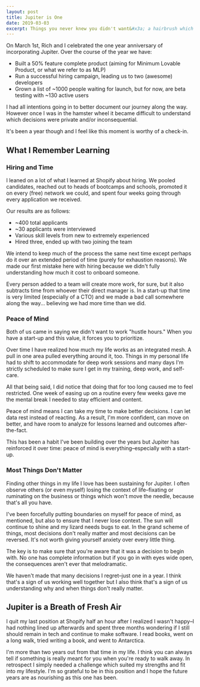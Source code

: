 ```yaml
---
layout: post
title: Jupiter is One
date: 2019-03-03
excerpt: Things you never knew you didn't want&#x3a; a hairbrush which tells you how dry your hair is, a smart mirror
---
```


On March 1st, Rich and I celebrated the one year anniversary of incorporating Jupiter. Over the course of the year we have:

- Built a 50% feature complete product (aiming for Minimum Lovable Product, or what we refer to as MLP)
- Run a successful hiring campaign, leading us to two (awesome) developers
- Grown a list of ~1000 people waiting for launch, but for now, are beta testing with ~130 active users

I had all intentions going in to better document our journey along the way. However once I was in the hamster wheel it became difficult to understand which decisions were private and/or inconsequential.

It's been a year though and I feel like this moment is worthy of a check-in.

## What I Remember Learning

### Hiring and Time

I leaned on a lot of what I learned at Shopify about hiring. We pooled candidates, reached out to heads of bootcamps and schools, promoted it on every (free) network we could, and spent four weeks going through every application we received.

Our results are as follows:
- ~400 total applicants
- ~30 applicants were interviewed
- Various skill levels from new to extremely experienced
- Hired three, ended up with two joining the team

We intend to keep much of the process the same next time except perhaps do it over an extended period of time (purely for exhaustion reasons). We made our first mistake here with hiring because we didn't fully understanding how much it cost to onboard someone.

Every person added to a team will create more work, for sure, but it also subtracts time from whoever their direct manager is. In a start-up that time is very limited (especially of a CTO) and we made a bad call somewhere along the way... believing we had more time than we did.

### Peace of Mind

Both of us came in saying we didn't want to work "hustle hours." When you have a start-up and this value, it forces you to prioritize.

Over time I have realized how much my life works as an integrated mesh. A pull in one area pulled everything around it, too. Things in my personal life had to shift to accommodate for deep work sessions and many days I'm strictly scheduled to make sure I get in my training, deep work, and self-care.

All that being said, I did notice that doing that for too long caused me to feel restricted. One week of easing up on a routine every few weeks gave me the mental break I needed to stay efficient and content.

Peace of mind means I can take my time to make better decisions. I can let data rest instead of reacting. As a result, I'm more confident, can move on better, and have room to analyze for lessons learned and outcomes after-the-fact.

This has been a habit I've been building over the years but Jupiter has reinforced it over time: peace of mind is everything–especially with a start-up.

### Most Things Don't Matter

Finding other things in my life I love has been sustaining for Jupiter. I often observe others (or even myself) losing the context of life–fixating or ruminating on the business or things which won't move the needle, because that's all you have.

I've been forcefully putting boundaries on myself for peace of mind, as mentioned, but also to ensure that I never lose context. The sun will continue to shine and my lizard needs bugs to eat. In the grand scheme of things, most decisions don't really matter and most decisions can be reversed. It's not worth giving yourself anxiety over every little thing.

The key is to make sure that you're aware that it was a decision to begin with. No one has complete information but if you go in with eyes wide open, the consequences aren't ever that melodramatic. 

We haven't made that many decisions I regret–just one in a year. I think that's a sign of us working well together but I also think that's a sign of us understanding why and when things don't really matter.

## Jupiter is a Breath of Fresh Air

I quit my last position at Shopify half an hour after I realized I wasn't happy–I had nothing lined up afterwards and spent three months wondering if I still should remain in tech and continue to make software. I read books, went on a long walk, tried writing a book, and went to Antarctica.

I'm more than two years out from that time in my life. I think you can always tell if something is really meant for you when you're ready to walk away. In retrospect I simply needed a challenge which suited my strengths and fit into my lifestyle. I'm so grateful to be in this position and I hope the future years are as nourishing as this one has been.